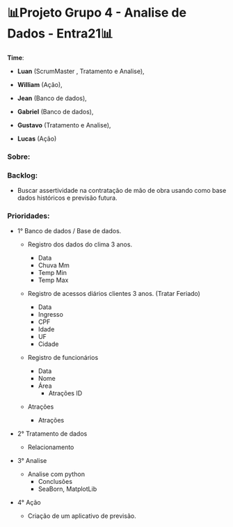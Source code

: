 # 📊Projeto Grupo 4 - Analise de Dados - Entra21📊
**Time**: 

- **Luan** (ScrumMaster , Tratamento e Analise),

- **William** (Ação), 

- **Jean** (Banco de dados),

- **Gabriel** (Banco de dados), 

- **Gustavo** (Tratamento e Analise), 

- **Lucas** (Ação) 

### **Sobre:**



### **Backlog:** 

- Buscar assertividade na contratação de mão de obra usando como base dados históricos e previsão futura.



### **Prioridades:** 

- 1° Banco de dados / Base de dados.	

  - Registro dos dados do clima 3 anos. 

    - Data
    - Chuva Mm
    - Temp Min
    - Temp Max

  - Registro de acessos diários clientes 3 anos. (Tratar Feriado) 

    - Data
    - Ingresso
    - CPF
    - Idade
    - UF
    - Cidade

  - Registro de funcionários

    - Data
    - Nome
    - Área
      - Atrações ID		

  -  Atrações
      - Atrações

    

- 2° Tratamento de dados
  - Relacionamento

- 3° Analise
  - Analise com python
    - Conclusões
    - SeaBorn, MatplotLib

- 4° Ação
  - Criação de um aplicativo de previsão.

